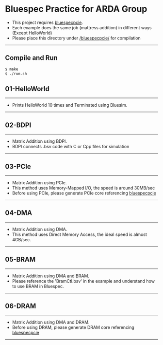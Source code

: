 # Bluespec Practice for ARDA Group

- This project requires [bluespecpcie](https://github.com/sangwoojun/bluespecpcie).
- Each example does the same job (mattress addition) in different ways (Except HelloWorld)
- Please place this directory under [/bluespecpcie/](https://github.com/sangwoojun/bluespecpcie) for compilation
-----------------------------------------  
## Compile and Run    
````sh    
$ make   
$ ./run.sh    

````

## 01-HelloWorld  
-----------------------------------------  
- Prints HelloWorld 10 times and Terminated using Bluesim.
-----------------------------------------  

## 02-BDPI  
-----------------------------------------   
- Matrix Addition using BDPI.
- BDPI connects .bsv code with C or Cpp files for simulation
-----------------------------------------  

## 03-PCIe  
-----------------------------------------   
- Matrix Addition using PCIe.
- This method uses Memory-Mapped I/O, the speed is around 30MB/sec
- Before using PCIe, please generate PCIe core referencing [bluespecpcie](https://github.com/sangwoojun/bluespecpcie)
-----------------------------------------  

## 04-DMA  
-----------------------------------------   
- Matrix Addition using DMA.
- This method uses Direct Memory Access, the ideal speed is almost 4GB/sec. 
-----------------------------------------  

## 05-BRAM  
-----------------------------------------   
- Matrix Addition using DMA and BRAM.
- Please reference the 'BramCtl.bsv' in the example and understand how to use BRAM in Bluespec. 
-----------------------------------------  

## 06-DRAM  
-----------------------------------------   
- Matrix Addition using DMA and DRAM.
- Before using DRAM, please generate DRAM core referencing [bluespecpcie](https://github.com/sangwoojun/bluespecpcie)
-----------------------------------------  
